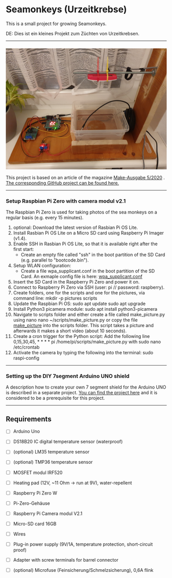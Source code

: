 # Seamonkeys (Urzeitkrebse)
 
This is a small project for growing Seamonkeys.

DE: Dies ist ein kleines Projekt zum Züchten von Urzeitkrebsen.

*** 

### 

![Picture](https://github.com/MarcDeepThought/Seamonkeys/blob/main/fotos/Seamonkeys.jpg)

This project is based on an article of the magazine [Make-Ausgabe 5/2020](https://www.heise.de/select/make/2020/5/seite-78) . 
[The corresponding GitHub project can be found here.](https://github.com/MakeMagazinDE/Urzeitkrebse)

***

### Setup Raspbian Pi Zero with camera modul v2.1
The Raspbian Pi Zero is used for taking photos of the sea monkeys on a regular basis (e.g. every 15 minutes).
1. optional: Download the latest version of Rasbian Pi OS Lite.
2. Install Rasbian Pi OS Lite on a Micro SD card using Raspberry Pi Imager (v1.4).
3. Enable SSH in Rasbian Pi OS Lite, so that it is available right after the first start:
	- Create an empty file called "ssh" in the boot partition of the SD Card (e.g. parallel to "bootcode.bin").
4. Setup WLAN configuration:
	- Create a file wpa_supplicant.conf in the boot partition of the SD Card. An exmaple config file is here: [wpa_supplicant.conf](https://github.com/MarcDeepThought/Seamonkeys/blob/main/raspberry_pi_scripts/wpa_supplicant.conf) 
5. Insert the SD Card in the Raspberry Pi Zero and power it on.
6. Connect to Raspberry Pi Zero via SSH (user: pi // password: raspberry).
7. Create folders, one for the scripts and one for the pictures, via command line:
	mkdir -p pictures scripts
8. Update the Raspbian Pi OS:
	sudo apt update
	sudo apt upgrade
9. Install Python3 picamera module:
	sudo apt install python3-picamera
10. Navigate to scripts folder and either create a file called make_picture.py using nano
		nano ~/scripts/make_picture.py
	or copy the file [make_picture](https://github.com/MarcDeepThought/Seamonkeys/raspberry_pi_scripts/make_picture) into the scripts folder.
	This script takes a picture and afterwards it makes a short video (about 10 seconds).	
11. Create a cron trigger for the Python script: Add the following line
		0,15,30,45, * * * * pi /home/pi/scripts/make_picture.py
	with
		sudo nano /etc/crontab	
12. Activate the camera by typing the following into the terminal:
	sudo raspi-config
	
***

### Setting up the DIY 7segment Arduino UNO shield

A description how to create your own 7 segment shield for the Arduino UNO is described in a separate project.
[You can find the project here](https://github.com/MarcDeepThought/DIY_7segment_Arduino_UNO_shield) and it is considered to be a prerequisite for this project.

***

## Requirements

- [ ] Arduino Uno
- [ ] DS18B20 IC digital temperature sensor (waterproof)
- [ ] (optional) LM35 temperature sensor
- [ ] (optional) TMP36 temperature sensor
- [ ] MOSFET modul IRF520
- [ ] Heating pad (12V, ~11 Ohm -> run at 9V), water-repellent
- [ ] Raspberry Pi Zero W
- [ ] Pi-Zero-Gehäuse
- [ ] Raspberry Pi Camera modul V2.1
- [ ] Micro-SD card 16GB
- [ ] Wires
- [ ] Plug-in power supply (9V/1A, temperature protection, short-circuit proof)
- [ ] Adapter with screw terminals for barrel connector
- [ ] (optional) Microfuse (Feinsicherung/Schmelzsicherung), 0,6A flink

